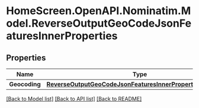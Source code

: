 # HomeScreen.OpenAPI.Nominatim.Model.ReverseOutputGeoCodeJsonFeaturesInnerProperties

## Properties

Name | Type | Description | Notes
------------ | ------------- | ------------- | -------------
**Geocoding** | [**ReverseOutputGeoCodeJsonFeaturesInnerPropertiesGeocoding**](ReverseOutputGeoCodeJsonFeaturesInnerPropertiesGeocoding.md) |  | [optional] 

[[Back to Model list]](../README.md#documentation-for-models) [[Back to API list]](../README.md#documentation-for-api-endpoints) [[Back to README]](../README.md)

